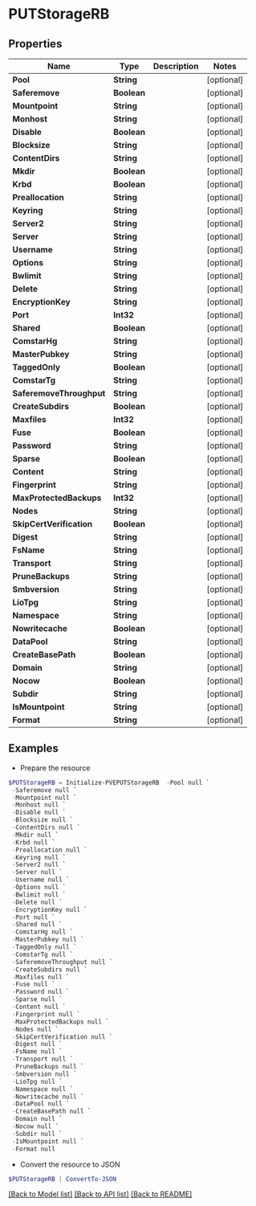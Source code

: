 # PUTStorageRB
## Properties

Name | Type | Description | Notes
------------ | ------------- | ------------- | -------------
**Pool** | **String** |  | [optional] 
**Saferemove** | **Boolean** |  | [optional] 
**Mountpoint** | **String** |  | [optional] 
**Monhost** | **String** |  | [optional] 
**Disable** | **Boolean** |  | [optional] 
**Blocksize** | **String** |  | [optional] 
**ContentDirs** | **String** |  | [optional] 
**Mkdir** | **Boolean** |  | [optional] 
**Krbd** | **Boolean** |  | [optional] 
**Preallocation** | **String** |  | [optional] 
**Keyring** | **String** |  | [optional] 
**Server2** | **String** |  | [optional] 
**Server** | **String** |  | [optional] 
**Username** | **String** |  | [optional] 
**Options** | **String** |  | [optional] 
**Bwlimit** | **String** |  | [optional] 
**Delete** | **String** |  | [optional] 
**EncryptionKey** | **String** |  | [optional] 
**Port** | **Int32** |  | [optional] 
**Shared** | **Boolean** |  | [optional] 
**ComstarHg** | **String** |  | [optional] 
**MasterPubkey** | **String** |  | [optional] 
**TaggedOnly** | **Boolean** |  | [optional] 
**ComstarTg** | **String** |  | [optional] 
**SaferemoveThroughput** | **String** |  | [optional] 
**CreateSubdirs** | **Boolean** |  | [optional] 
**Maxfiles** | **Int32** |  | [optional] 
**Fuse** | **Boolean** |  | [optional] 
**Password** | **String** |  | [optional] 
**Sparse** | **Boolean** |  | [optional] 
**Content** | **String** |  | [optional] 
**Fingerprint** | **String** |  | [optional] 
**MaxProtectedBackups** | **Int32** |  | [optional] 
**Nodes** | **String** |  | [optional] 
**SkipCertVerification** | **Boolean** |  | [optional] 
**Digest** | **String** |  | [optional] 
**FsName** | **String** |  | [optional] 
**Transport** | **String** |  | [optional] 
**PruneBackups** | **String** |  | [optional] 
**Smbversion** | **String** |  | [optional] 
**LioTpg** | **String** |  | [optional] 
**Namespace** | **String** |  | [optional] 
**Nowritecache** | **Boolean** |  | [optional] 
**DataPool** | **String** |  | [optional] 
**CreateBasePath** | **Boolean** |  | [optional] 
**Domain** | **String** |  | [optional] 
**Nocow** | **Boolean** |  | [optional] 
**Subdir** | **String** |  | [optional] 
**IsMountpoint** | **String** |  | [optional] 
**Format** | **String** |  | [optional] 

## Examples

- Prepare the resource
```powershell
$PUTStorageRB = Initialize-PVEPUTStorageRB  -Pool null `
 -Saferemove null `
 -Mountpoint null `
 -Monhost null `
 -Disable null `
 -Blocksize null `
 -ContentDirs null `
 -Mkdir null `
 -Krbd null `
 -Preallocation null `
 -Keyring null `
 -Server2 null `
 -Server null `
 -Username null `
 -Options null `
 -Bwlimit null `
 -Delete null `
 -EncryptionKey null `
 -Port null `
 -Shared null `
 -ComstarHg null `
 -MasterPubkey null `
 -TaggedOnly null `
 -ComstarTg null `
 -SaferemoveThroughput null `
 -CreateSubdirs null `
 -Maxfiles null `
 -Fuse null `
 -Password null `
 -Sparse null `
 -Content null `
 -Fingerprint null `
 -MaxProtectedBackups null `
 -Nodes null `
 -SkipCertVerification null `
 -Digest null `
 -FsName null `
 -Transport null `
 -PruneBackups null `
 -Smbversion null `
 -LioTpg null `
 -Namespace null `
 -Nowritecache null `
 -DataPool null `
 -CreateBasePath null `
 -Domain null `
 -Nocow null `
 -Subdir null `
 -IsMountpoint null `
 -Format null
```

- Convert the resource to JSON
```powershell
$PUTStorageRB | ConvertTo-JSON
```

[[Back to Model list]](../README.md#documentation-for-models) [[Back to API list]](../README.md#documentation-for-api-endpoints) [[Back to README]](../README.md)

